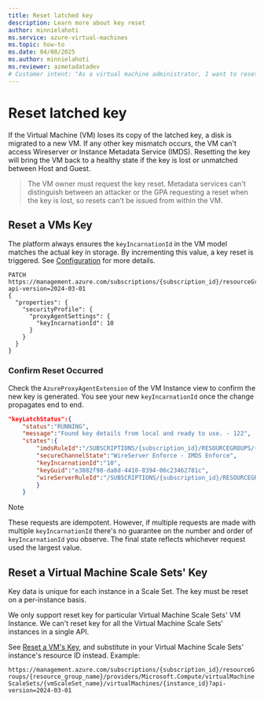 ```yaml
---
title: Reset latched key
description: Learn more about key reset
author: minnielahoti
ms.service: azure-virtual-machines
ms.topic: how-to
ms.date: 04/08/2025
ms.author: minnielahoti
ms.reviewer: azmetadatadev
# Customer intent: "As a virtual machine administrator, I want to reset the latched key for my VM, so that I can restore its access to necessary services after a key mismatch or loss."
---
```


# Reset latched key
If the Virtual Machine (VM) loses its copy of the latched key, a disk is migrated to a new VM. If any other key mismatch occurs, the VM can't access Wireserver or Instance Metadata Service (IMDS). Resetting the key will bring the VM back to a healthy state if the key is lost or unmatched between Host and Guest.

> The VM owner must request the key reset. Metadata services can't distinguish between an attacker or the GPA requesting a reset when the key is lost, so resets can't be issued from within the VM.

## Reset a VMs Key

The platform always ensures the `keyIncarnationId` in the VM model matches the actual key in storage. By incrementing this value, a key reset is triggered. See [Configuration](../configuration.md) for more details.

```http
PATCH https://management.azure.com/subscriptions/{subscription_id}/resourceGroups/{resource_group_name}/providers/Microsoft.Compute/virtualMachines/{virtualMachine_Name}?api-version=2024-03-01
{
  "properties": {
    "securityProfile": {
      "proxyAgentSettings": {
        "keyIncarnationId": 10
      }
    }
  }
}
```

### Confirm Reset Occurred
Check the `AzureProxyAgentExtension` of the VM Instance view to confirm the new key is generated. You see your new `keyIncarnationId` once the change propagates end to end.

```json
"keyLatchStatus":{
    "status":"RUNNING",
    "message":"Found key details from local and ready to use. - 122",
    "states":{
        "imdsRuleId":"/SUBSCRIPTIONS/{subscription_id}/RESOURCEGROUPS/{resource_group}/PROVIDERS/MICROSOFT.COMPUTE/GALLERIES/GALLERYXX/INVMACCESSCONTROLPROFILES/WINDOWSIMDS/VERSIONS/{data_version}",
        "secureChannelState":"WireServer Enforce - IMDS Enforce",
        "keyIncarnationId":"10",
        "keyGuid":"e3882f98-da8d-4410-8394-06c23462781c",
        "wireServerRuleId":"/SUBSCRIPTIONS/{subscription_id}/RESOURCEGROUPS/{resource_group}/PROVIDERS/MICROSOFT.COMPUTE/GALLERIES/GALLERYXX/INVMACCESSCONTROLPROFILES/WINDOWSWIRESERVER/VERSIONS/{data_version}"
        }
    }
```

> [!NOTE]
> These requests are idempotent. However, if multiple requests are made with multiple `keyIncarnationId` there's no guarantee on the number and order of `keyIncarnationId` you observe. The final state reflects whichever request used the largest value.

## Reset a Virtual Machine Scale Sets' Key

Key data is unique for each instance in a Scale Set. The key must be reset on a per-instance basis.

We only support reset key for particular Virtual Machine Scale Sets' VM Instance. We can't reset key for all the Virtual Machine Scale Sets' instances in a single API.

See [Reset a VM's Key](#reset-a-vms-key), and substitute in your Virtual Machine Scale Sets' instance's resource ID instead. Example:

`https://management.azure.com/subscriptions/{subscription_id}/resourceGroups/{resource_group_name}/providers/Microsoft.Compute/virtualMachineScaleSets/{vmScaleSet_name}/virtualMachines/{instance_id}?api-version=2024-03-01`
